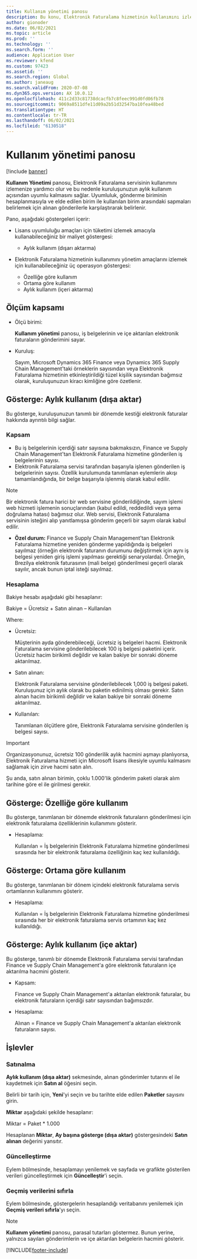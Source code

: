 ```yaml
---
title: Kullanım yönetimi panosu
description: Bu konu, Elektronik Faturalama hizmetinin kullanımını izlemek ve uyumlu kalmak için Kullanım yönetimi panosunun nasıl kullanılacağını açıklar.
author: gionoder
ms.date: 06/02/2021
ms.topic: article
ms.prod: ''
ms.technology: ''
ms.search.form: ''
audience: Application User
ms.reviewer: kfend
ms.custom: 97423
ms.assetid: ''
ms.search.region: Global
ms.author: janeaug
ms.search.validFrom: 2020-07-08
ms.dyn365.ops.version: AX 10.0.12
ms.openlocfilehash: 411c2d33c81738dcacfb7c8feec991d0fd06fb78
ms.sourcegitcommit: 9069a8511dfe11d09a2b51d32547ba10fea48bed
ms.translationtype: HT
ms.contentlocale: tr-TR
ms.lasthandoff: 06/02/2021
ms.locfileid: "6130518"
---
```

# <a name="usage-management-dashboard"></a>Kullanım yönetimi panosu

[!include [banner](../includes/banner.md)]

**Kullanım Yönetimi** panosu, Elektronik Faturalama servisinin kullanımını izlemenize yardımcı olur ve bu nedenle kuruluşunuzun aylık kullanım açısından uyumlu kalmasını sağlar. Uyumluluk, gönderme biriminin hesaplanmasıyla ve elde edilen birim ile kullanılan birim arasındaki sapmaları belirlemek için alınan gönderilerle karşılaştırarak belirlenir.

Pano, aşağıdaki göstergeleri içerir:

- Lisans uyumluluğu amaçları için tüketimi izlemek amacıyla kullanabileceğiniz bir maliyet göstergesi:

    - Aylık kullanım (dışarı aktarma)

- Elektronik Faturalama hizmetinin kullanımını yönetim amaçlarını izlemek için kullanabileceğiniz üç operasyon göstergesi:

    - Özelliğe göre kullanım
    - Ortama göre kullanım
    - Aylık kullanım (içeri aktarma)

## <a name="measurement-scope"></a>Ölçüm kapsamı

- Ölçü birimi: 

    **Kullanım yönetimi** panosu, iş belgelerinin ve içe aktarılan elektronik faturaların gönderimini sayar.

- Kuruluş: 

    Sayım, Microsoft Dynamics 365 Finance veya Dynamics 365 Supply Chain Management'taki örneklerin sayısından veya Elektronik Faturalama hizmetinin etkinleştirildiği tüzel kişilik sayısından bağımsız olarak, kuruluşunuzun kiracı kimliğine göre özetlenir.


## <a name="indicator-usage-per-month-export"></a>Gösterge: Aylık kullanım (dışa aktar)

Bu gösterge, kuruluşunuzun tanımlı bir dönemde kestiği elektronik faturalar hakkında ayrıntılı bilgi sağlar.

### <a name="scope"></a>Kapsam
- Bu iş belgelerinin içerdiği satır sayısına bakmaksızın, Finance ve Supply Chain Management'tan Elektronik Faturalama hizmetine gönderilen iş belgelerinin sayısı.
- Elektronik Faturalama servisi tarafından başarıyla işlenen gönderilen iş belgelerinin sayısı. Özellik kurulumunda tanımlanan eylemlerin akışı tamamlandığında, bir belge başarıyla işlenmiş olarak kabul edilir.

> [!NOTE]
> Bir elektronik fatura harici bir web servisine gönderildiğinde, sayım işlemi web hizmeti işlemenin sonuçlarından (kabul edildi, reddedildi veya şema doğrulama hatası) bağımsız olur. Web servisi, Elektronik Faturalama servisinin isteğini alıp yanıtlamışsa gönderim geçerli bir sayım olarak kabul edilir.

- **Özel durum:** Finance ve Supply Chain Management'tan Elektronik Faturalama hizmetine yeniden gönderme yapıldığında iş belgeleri sayılmaz (örneğin elektronik faturanın durumunu değiştirmek için aynı iş belgesi yeniden giriş işlemi yapılması gerektiği senaryolarda). Örneğin, Brezilya elektronik faturasının (mali belge) gönderilmesi geçerli olarak sayılır, ancak bunun iptal isteği sayılmaz.


### <a name="calculation"></a>Hesaplama

Bakiye hesabı aşağıdaki gibi hesaplanır:

Bakiye = Ücretsiz + Satın alınan – Kullanılan

Where:

- Ücretsiz:
  
    Müşterinin ayda gönderebileceği, ücretsiz iş belgeleri hacmi. Elektronik Faturalama servisine gönderilebilecek 100 iş belgesi paketini içerir. Ücretsiz hacim birikimli değildir ve kalan bakiye bir sonraki döneme aktarılmaz.
  
- Satın alınan:
  
    Elektronik Faturalama servisine gönderilebilecek 1,000 iş belgesi paketi. Kuruluşunuz için aylık olarak bu paketin edinilmiş olması gerekir. Satın alınan hacim birikimli değildir ve kalan bakiye bir sonraki döneme aktarılmaz.
  
- Kullanılan: 

    Tanımlanan ölçütlere göre, Elektronik Faturalama servisine gönderilen iş belgesi sayısı.
   
> [!IMPORTANT]
> Organizasyonunuz, ücretsiz 100 gönderilik aylık hacmini aşmayı planlıyorsa, Elektronik Faturalama hizmeti için Microsoft lisans ilkesiyle uyumlu kalmasını sağlamak için zirve hacmi satın alın.
>
> Şu anda, satın alınan birimin, çoklu 1.000'lik gönderim paketi olarak alım tarihine göre el ile girilmesi gerekir.

## <a name="indicator-usage-by-feature"></a>Gösterge: Özelliğe göre kullanım

Bu gösterge, tanımlanan bir dönemde elektronik faturaların gönderilmesi için elektronik faturalama özelliklerinin kullanımını gösterir.

- Hesaplama:
  
    Kullanılan = İş belgelerinin Elektronik Faturalama hizmetine gönderilmesi sırasında her bir elektronik faturalama özelliğinin kaç kez kullanıldığı.

## <a name="indicator-usage-by-environment"></a>Gösterge: Ortama göre kullanım

Bu gösterge, tanımlanan bir dönem içindeki elektronik faturalama servis ortamlarının kullanımını gösterir.

- Hesaplama:
    
    Kullanılan = İş belgelerinin Elektronik Faturalama hizmetine gönderilmesi sırasında her bir elektronik faturalama servis ortamının kaç kez kullanıldığı.

## <a name="indicator-usage-per-month-import"></a>Gösterge: Aylık kullanım (içe aktar)

Bu gösterge, tanımlı bir dönemde Elektronik Faturalama servisi tarafından Finance ve Supply Chain Management'a göre elektronik faturaların içe aktarılma hacmini gösterir.

- Kapsam:

    Finance ve Supply Chain Management'a aktarılan elektronik faturalar, bu elektronik faturaların içerdiği satır sayısından bağımsızdır.

- Hesaplama:

    Alınan = Finance ve Supply Chain Management'a aktarılan elektronik faturaların sayısı.

## <a name="functions"></a>İşlevler
### <a name="purchase"></a>Satınalma

**Aylık kullanım (dışa aktar)** sekmesinde, alınan gönderimler tutarını el ile kaydetmek için **Satın al** öğesini seçin.

Belirli bir tarih için, **Yeni**'yi seçin ve bu tarihte elde edilen **Paketler** sayısını girin.

**Miktar** aşağıdaki şekilde hesaplanır:

Miktar = Paket * 1.000

Hesaplanan **Miktar**, **Ay başına gösterge (dışa aktar)** göstergesindeki **Satın alınan** değerini yansıtır.

### <a name="update"></a>Güncelleştirme

Eylem bölmesinde, hesaplamayı yenilemek ve sayfada ve grafikte gösterilen verileri güncelleştirmek için **Güncelleştir**'i seçin.

### <a name="reset-history-data"></a>Geçmiş verilerini sıfırla

Eylem bölmesinde, göstergelerin hesaplandığı veritabanını yenilemek için **Geçmiş verileri sıfırla**'yı seçin.




> [!NOTE]
> **Kullanım yönetimi** panosu, parasal tutarları göstermez. Bunun yerine, yalnızca sayılan gönderimlerin ve içe aktarılan belgelerin hacmini gösterir.

[!INCLUDE[footer-include](../../includes/footer-banner.md)]
